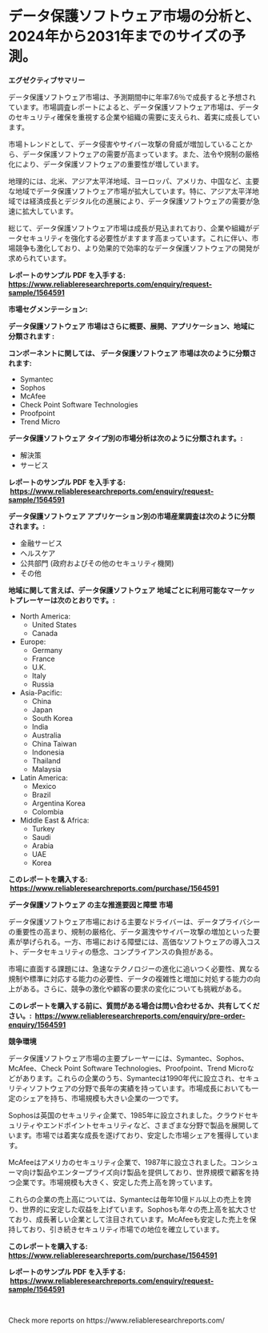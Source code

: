 <p><h1>データ保護ソフトウェア市場の分析と、2024年から2031年までのサイズの予測。</h1></p><p><strong>エグゼクティブサマリー</strong></p>
<p><p>データ保護ソフトウェア市場は、予測期間中に年率7.6％で成長すると予想されています。市場調査レポートによると、データ保護ソフトウェア市場は、データのセキュリティ確保を重視する企業や組織の需要に支えられ、着実に成長しています。</p><p>市場トレンドとして、データ侵害やサイバー攻撃の脅威が増加していることから、データ保護ソフトウェアの需要が高まっています。また、法令や規制の厳格化により、データ保護ソフトウェアの重要性が増しています。</p><p>地理的には、北米、アジア太平洋地域、ヨーロッパ、アメリカ、中国など、主要な地域でデータ保護ソフトウェア市場が拡大しています。特に、アジア太平洋地域では経済成長とデジタル化の進展により、データ保護ソフトウェアの需要が急速に拡大しています。</p><p>総じて、データ保護ソフトウェア市場は成長が見込まれており、企業や組織がデータセキュリティを強化する必要性がますます高まっています。これに伴い、市場競争も激化しており、より効果的で効率的なデータ保護ソフトウェアの開発が求められています。</p></p>
<p><strong>レポートのサンプル PDF を入手する: <a href="https://www.reliableresearchreports.com/enquiry/request-sample/1564591">https://www.reliableresearchreports.com/enquiry/request-sample/1564591</a></strong></p>
<p><strong>市場セグメンテーション:</strong></p>
<p><strong> データ保護ソフトウェア 市場はさらに概要、展開、アプリケーション、地域に分類されます :</strong></p>
<p><strong>コンポーネントに関しては、 データ保護ソフトウェア 市場は次のように分類されます: &nbsp;</strong></p>
<p><ul><li>Symantec</li><li>Sophos</li><li>McAfee</li><li>Check Point Software Technologies</li><li>Proofpoint</li><li>Trend Micro</li></ul></p>
<p><strong> データ保護ソフトウェア タイプ別の市場分析は次のように分類されます。:</strong></p>
<p><ul><li>解決策</li><li>サービス</li></ul></p>
<p><strong>レポートのサンプル PDF を入手する: &nbsp;<a href="https://www.reliableresearchreports.com/enquiry/request-sample/1564591">https://www.reliableresearchreports.com/enquiry/request-sample/1564591</a></strong></p>
<p><strong> データ保護ソフトウェア アプリケーション別の市場産業調査は次のように分類されます。:</strong></p>
<p><ul><li>金融サービス</li><li>ヘルスケア</li><li>公共部門 (政府およびその他のセキュリティ機関)</li><li>その他</li></ul></p>
<p><strong>地域に関して言えば、データ保護ソフトウェア 地域ごとに利用可能なマーケットプレーヤーは次のとおりです。:</strong></p>
<p><ul>
    <li>
        North America:
        <ul>
            <li>United States</li>
            <li>Canada</li>
        </ul>
    </li>
    <li>
        Europe:
        <ul>
            <li>Germany</li>
            <li>France</li>
            <li>U.K.</li>
            <li>Italy</li>
            <li>Russia</li>
        </ul>
    </li>
    <li>
        Asia-Pacific:
        <ul>
            <li>China</li>
            <li>Japan</li>
            <li>South Korea</li>
            <li>India</li>
            <li>Australia</li>
            <li>China Taiwan</li>
            <li>Indonesia</li>
            <li>Thailand</li>
            <li>Malaysia</li>
        </ul>
    </li>
    <li>
        Latin America:
        <ul>
            <li>Mexico</li>
            <li>Brazil</li>
            <li>Argentina Korea</li>
            <li>Colombia</li>
        </ul>
    </li>
    <li>
        Middle East & Africa:
        <ul>
            <li>Turkey</li>
            <li>Saudi</li>
            <li>Arabia</li>
            <li>UAE</li>
            <li>Korea</li>
        </ul>
    </li>
    </ul></p>
<p><strong>このレポートを購入する: &nbsp;<a href="https://www.reliableresearchreports.com/purchase/1564591">https://www.reliableresearchreports.com/purchase/1564591</a></strong></p>
<p><strong>データ保護ソフトウェア の主な推進要因と障壁 市場</strong></p>
<p><p>データ保護ソフトウェア市場における主要なドライバーは、データプライバシーの重要性の高まり、規制の厳格化、データ漏洩やサイバー攻撃の増加といった要素が挙げられる。一方、市場における障壁には、高価なソフトウェアの導入コスト、データセキュリティの懸念、コンプライアンスの負担がある。</p><p>市場に直面する課題には、急速なテクノロジーの進化に追いつく必要性、異なる規制や標準に対応する能力の必要性、データの複雑性と増加に対処する能力の向上がある。さらに、競争の激化や顧客の要求の変化についても挑戦がある。</p></p>
<p><strong>このレポートを購入する前に、質問がある場合は問い合わせるか、共有してください。:&nbsp; <a href="https://www.reliableresearchreports.com/enquiry/pre-order-enquiry/1564591">https://www.reliableresearchreports.com/enquiry/pre-order-enquiry/1564591</a></strong></p>
<p><strong>競争環境</strong></p>
<p><p>データ保護ソフトウェア市場の主要プレーヤーには、Symantec、Sophos、McAfee、Check Point Software Technologies、Proofpoint、Trend Microなどがあります。これらの企業のうち、Symantecは1990年代に設立され、セキュリティソフトウェアの分野で長年の実績を持っています。市場成長においても一定のシェアを持ち、市場規模も大きい企業の一つです。</p><p>Sophosは英国のセキュリティ企業で、1985年に設立されました。クラウドセキュリティやエンドポイントセキュリティなど、さまざまな分野で製品を展開しています。市場では着実な成長を遂げており、安定した市場シェアを獲得しています。</p><p>McAfeeはアメリカのセキュリティ企業で、1987年に設立されました。コンシューマ向け製品やエンタープライズ向け製品を提供しており、世界規模で顧客を持つ企業です。市場規模も大きく、安定した売上高を誇っています。</p><p>これらの企業の売上高については、Symantecは毎年10億ドル以上の売上を誇り、世界的に安定した収益を上げています。Sophosも年々の売上高を拡大させており、成長著しい企業として注目されています。McAfeeも安定した売上を保持しており、引き続きセキュリティ市場での地位を確立しています。</p></p>
<p><strong>このレポートを購入する: &nbsp; <a href="https://www.reliableresearchreports.com/purchase/1564591">https://www.reliableresearchreports.com/purchase/1564591</a></strong></p>
<p><strong>レポートのサンプル PDF を入手する: &nbsp;<a href="https://www.reliableresearchreports.com/enquiry/request-sample/1564591">https://www.reliableresearchreports.com/enquiry/request-sample/1564591</a></strong><strong></strong></p>
<p>&nbsp;</p>
<p>Check more reports on https://www.reliableresearchreports.com/</p>